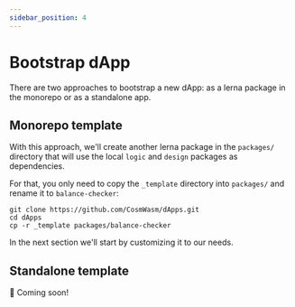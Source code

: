 ```yaml
---
sidebar_position: 4
---
```


# Bootstrap dApp

There are two approaches to bootstrap a new dApp: as a lerna package in the monorepo or as a standalone app.

## Monorepo template

With this approach, we'll create another lerna package in the `packages/` directory that will use the local `logic` and `design` packages as dependencies.

For that, you only need to copy the `_template` directory into `packages/` and rename it to `balance-checker`:

```shell
git clone https://github.com/CosmWasm/dApps.git
cd dApps
cp -r _template packages/balance-checker
```

In the next section we'll start by customizing it to our needs.

## Standalone template

👷 Coming soon!

